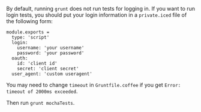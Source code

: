By default, running `grunt` does not run tests for logging in.
If you want to run login tests, you should put your login information in a `private.iced` file of the following form:

    module.exports =
      type: 'script'
      login:
        username: 'your username'
        password: 'your password'
      oauth:
        id: 'client id'
        secret: 'client secret'
      user_agent: 'custom useragent'

You may need to change `timeout` in `Gruntfile.coffee` if you get `Error: timeout of 2000ms exceeded`.

Then run `grunt mochaTests`.
